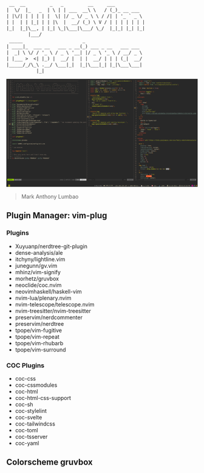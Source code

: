 ```
 __  __         _   _         __     ___
|  \/  |_   _  | \ | | ___  __\ \   / (_)_ __ ___
| |\/| | | | | |  \| |/ _ \/ _ \ \ / /| | '_ ` _ \
| |  | | |_| | | |\  |  __/ (_) \ V / | | | | | | |
|_|  |_|\__, | |_| \_|\___|\___/ \_/  |_|_| |_| |_|
        |___/
 _____                      _
| ____|_  ___ __   ___ _ __(_) ___ _ __   ___ ___
|  _| \ \/ / '_ \ / _ \ '__| |/ _ \ '_ \ / __/ _ \
| |___ >  <| |_) |  __/ |  | |  __/ | | | (_|  __/
|_____/_/\_\ .__/ \___|_|  |_|\___|_| |_|\___\___|
           |_|
```

![preview](./assets/preview.png)

> Mark Anthony Lumbao

## Plugin Manager: vim-plug

### Plugins

- Xuyuanp/nerdtree-git-plugin
- dense-analysis/ale
- itchyny/lightline.vim
- junegunn/gv.vim
- mhinz/vim-signify
- morhetz/gruvbox
- neoclide/coc.nvim
- neovimhaskell/haskell-vim
- nvim-lua/plenary.nvim
- nvim-telescope/telescope.nvim
- nvim-treesitter/nvim-treesitter
- preservim/nerdcommenter
- preservim/nerdtree
- tpope/vim-fugitive
- tpope/vim-repeat
- tpope/vim-rhubarb
- tpope/vim-surround

### COC Plugins

- coc-css
- coc-cssmodules
- coc-html
- coc-html-css-support
- coc-sh
- coc-stylelint
- coc-svelte
- coc-tailwindcss
- coc-toml
- coc-tsserver
- coc-yaml

## Colorscheme gruvbox

